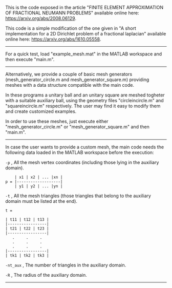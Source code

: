 
This is the code exposed in the article "FINITE ELEMENT APPROXIMATION OF FRACTIONAL NEUMANN
PROBLEMS" available online here: https://arxiv.org/abs/2008.06129. 

This code is a simple modification of the one given in "A short implementation for a 2D Dirichlet problem of a fractional laplacian" available online here: https://arxiv.org/abs/1610.05558. 
 
----------------------------------------------------------------------------------------

For a quick test, load "example_mesh.mat" in the MATLAB workspace and
then execute "main.m". 

----------------------------------------------------------------------------------------

Alternatively, we provide a couple of basic mesh generators (mesh_generator_circle.m and
mesh_generator_square.m) providing meshes with a data structure compatible with the 
main code. 

In these programs a unitary ball and an unitary square are meshed togheter with a
 suitable auxiliary ball, using the geometry files "circleincircle.m" and 
"squareincircle.m"  respectively. The user may find it easy to modify them and create
customized examples.    

In order to use these meshes, just execute either "mesh_generator_circle.m" 
or "mesh_generator_square.m" and then "main.m".  

----------------------------------------------------------------------------------------

In case the user wants to provide a custom mesh, the main code needs the
following data loaded in the MATLAB workspace before the execution: 
  
`-p` , All the mesh vertex coordinates (including those lying in the auxiliary domain).

```
    | x1 | x2 | ... |xn |
p = |-------------------|
    | y1 | y2 | ... |yn |
```
     

`-t` , All the mesh triangles (those triangles that belong to the auxiliary domain must be
listed at the end).
```
t =   

| t11 | t12 | t13 |
|-----------------|
| t21 | t22 | t23 |
|-----------------|
   .     .     .
   .     .     .  
   .     .     .
|-----------------| 
| tk1 | tk2 | tk3 |
```

`-nt_aux` , The number of triangles in the auxiliary domain.

`-R`  , The radius of the auxiliary domain.  

----------------------------------------------------------------------------------------
  

   
